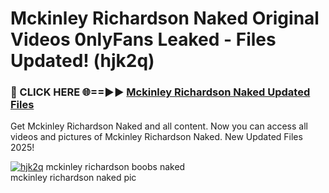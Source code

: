 # Mckinley Richardson Naked Original Videos 0nlyFans Leaked - Files Updated! (hjk2q)

<h3>🔴 CLICK HERE 🌐==►► <a href="https://tinyurl.com/up5wt9bj" rel="nofollow">Mckinley Richardson Naked Updated Files</a></h3>

Get Mckinley Richardson Naked and all content. Now you can access all videos and pictures of Mckinley Richardson Naked. New Updated Files 2025!

[![hjk2q](https://i.imgur.com/ABiUzMV.gif)](https://tinyurl.com/up5wt9bj)
mckinley richardson boobs naked<br>
mckinley richardson naked pic